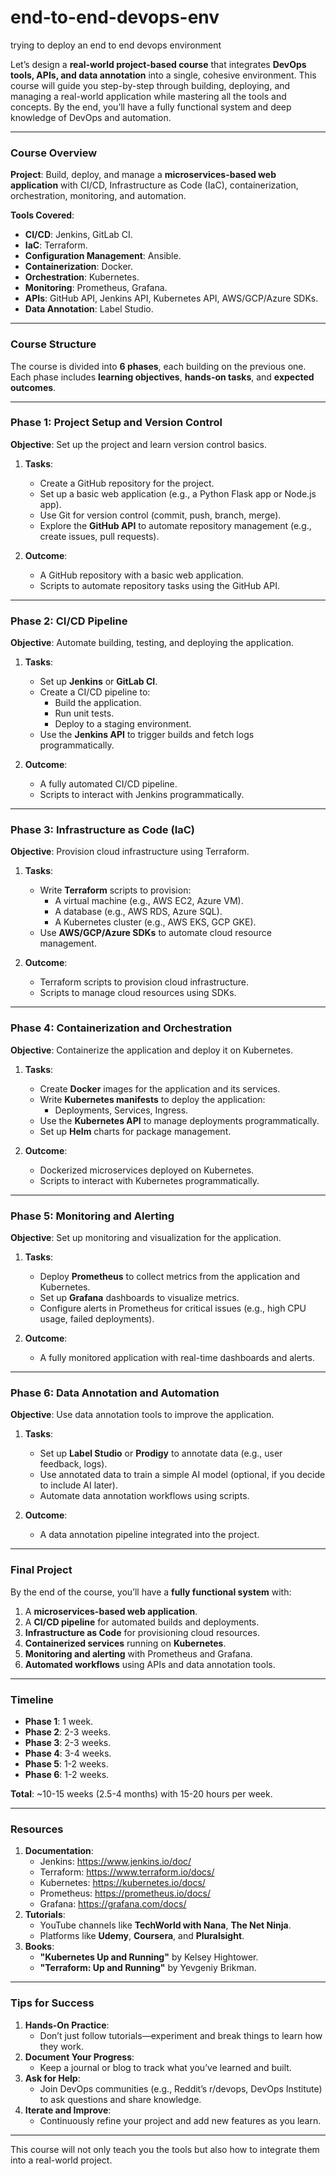 # end-to-end-devops-env
trying to deploy an end to end devops environment


Let’s design a **real-world project-based course** that integrates **DevOps tools, APIs, and data annotation** into a single, cohesive environment. This course will guide you step-by-step through building, deploying, and managing a real-world application while mastering all the tools and concepts. By the end, you’ll have a fully functional system and deep knowledge of DevOps and automation.

---

### **Course Overview**
**Project**: Build, deploy, and manage a **microservices-based web application** with CI/CD, Infrastructure as Code (IaC), containerization, orchestration, monitoring, and automation.

**Tools Covered**:
- **CI/CD**: Jenkins, GitLab CI.
- **IaC**: Terraform.
- **Configuration Management**: Ansible.
- **Containerization**: Docker.
- **Orchestration**: Kubernetes.
- **Monitoring**: Prometheus, Grafana.
- **APIs**: GitHub API, Jenkins API, Kubernetes API, AWS/GCP/Azure SDKs.
- **Data Annotation**: Label Studio.

---

### **Course Structure**
The course is divided into **6 phases**, each building on the previous one. Each phase includes **learning objectives**, **hands-on tasks**, and **expected outcomes**.

---

### **Phase 1: Project Setup and Version Control**
**Objective**: Set up the project and learn version control basics.

1. **Tasks**:
   - Create a GitHub repository for the project.
   - Set up a basic web application (e.g., a Python Flask app or Node.js app).
   - Use Git for version control (commit, push, branch, merge).
   - Explore the **GitHub API** to automate repository management (e.g., create issues, pull requests).

2. **Outcome**:
   - A GitHub repository with a basic web application.
   - Scripts to automate repository tasks using the GitHub API.

---

### **Phase 2: CI/CD Pipeline**
**Objective**: Automate building, testing, and deploying the application.

1. **Tasks**:
   - Set up **Jenkins** or **GitLab CI**.
   - Create a CI/CD pipeline to:
     - Build the application.
     - Run unit tests.
     - Deploy to a staging environment.
   - Use the **Jenkins API** to trigger builds and fetch logs programmatically.

2. **Outcome**:
   - A fully automated CI/CD pipeline.
   - Scripts to interact with Jenkins programmatically.

---

### **Phase 3: Infrastructure as Code (IaC)**
**Objective**: Provision cloud infrastructure using Terraform.

1. **Tasks**:
   - Write **Terraform** scripts to provision:
     - A virtual machine (e.g., AWS EC2, Azure VM).
     - A database (e.g., AWS RDS, Azure SQL).
     - A Kubernetes cluster (e.g., AWS EKS, GCP GKE).
   - Use **AWS/GCP/Azure SDKs** to automate cloud resource management.

2. **Outcome**:
   - Terraform scripts to provision cloud infrastructure.
   - Scripts to manage cloud resources using SDKs.

---

### **Phase 4: Containerization and Orchestration**
**Objective**: Containerize the application and deploy it on Kubernetes.

1. **Tasks**:
   - Create **Docker** images for the application and its services.
   - Write **Kubernetes manifests** to deploy the application:
     - Deployments, Services, Ingress.
   - Use the **Kubernetes API** to manage deployments programmatically.
   - Set up **Helm** charts for package management.

2. **Outcome**:
   - Dockerized microservices deployed on Kubernetes.
   - Scripts to interact with Kubernetes programmatically.

---

### **Phase 5: Monitoring and Alerting**
**Objective**: Set up monitoring and visualization for the application.

1. **Tasks**:
   - Deploy **Prometheus** to collect metrics from the application and Kubernetes.
   - Set up **Grafana** dashboards to visualize metrics.
   - Configure alerts in Prometheus for critical issues (e.g., high CPU usage, failed deployments).

2. **Outcome**:
   - A fully monitored application with real-time dashboards and alerts.

---

### **Phase 6: Data Annotation and Automation**
**Objective**: Use data annotation tools to improve the application.

1. **Tasks**:
   - Set up **Label Studio** or **Prodigy** to annotate data (e.g., user feedback, logs).
   - Use annotated data to train a simple AI model (optional, if you decide to include AI later).
   - Automate data annotation workflows using scripts.

2. **Outcome**:
   - A data annotation pipeline integrated into the project.

---

### **Final Project**
By the end of the course, you’ll have a **fully functional system** with:
1. A **microservices-based web application**.
2. A **CI/CD pipeline** for automated builds and deployments.
3. **Infrastructure as Code** for provisioning cloud resources.
4. **Containerized services** running on **Kubernetes**.
5. **Monitoring and alerting** with Prometheus and Grafana.
6. **Automated workflows** using APIs and data annotation tools.

---

### **Timeline**
- **Phase 1**: 1 week.
- **Phase 2**: 2-3 weeks.
- **Phase 3**: 2-3 weeks.
- **Phase 4**: 3-4 weeks.
- **Phase 5**: 1-2 weeks.
- **Phase 6**: 1-2 weeks.

**Total**: ~10-15 weeks (2.5-4 months) with 15-20 hours per week.

---

### **Resources**
1. **Documentation**:
   - Jenkins: https://www.jenkins.io/doc/
   - Terraform: https://www.terraform.io/docs/
   - Kubernetes: https://kubernetes.io/docs/
   - Prometheus: https://prometheus.io/docs/
   - Grafana: https://grafana.com/docs/
2. **Tutorials**:
   - YouTube channels like **TechWorld with Nana**, **The Net Ninja**.
   - Platforms like **Udemy**, **Coursera**, and **Pluralsight**.
3. **Books**:
   - **"Kubernetes Up and Running"** by Kelsey Hightower.
   - **"Terraform: Up and Running"** by Yevgeniy Brikman.

---

### **Tips for Success**
1. **Hands-On Practice**:
   - Don’t just follow tutorials—experiment and break things to learn how they work.
2. **Document Your Progress**:
   - Keep a journal or blog to track what you’ve learned and built.
3. **Ask for Help**:
   - Join DevOps communities (e.g., Reddit’s r/devops, DevOps Institute) to ask questions and share knowledge.
4. **Iterate and Improve**:
   - Continuously refine your project and add new features as you learn.

---

This course will not only teach you the tools but also how to integrate them into a real-world project.
